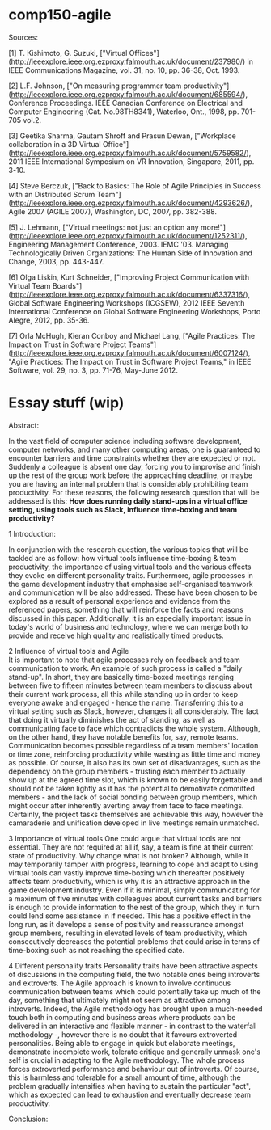 # comp150-agile
Sources:

[1] T. Kishimoto, G. Suzuki, ["Virtual Offices"] (http://ieeexplore.ieee.org.ezproxy.falmouth.ac.uk/document/237980/) in IEEE Communications Magazine, vol. 31, no. 10, pp. 36-38, Oct. 1993.

[2] L.F. Johnson, ["On measuring programmer team productivity"] (http://ieeexplore.ieee.org.ezproxy.falmouth.ac.uk/document/685594/), Conference Proceedings. IEEE Canadian Conference on Electrical and Computer Engineering (Cat. No.98TH8341), Waterloo, Ont., 1998, pp. 701-705 vol.2.

[3] Geetika Sharma, Gautam Shroff and Prasun Dewan, ["Workplace collaboration in a 3D Virtual Office"] (http://ieeexplore.ieee.org.ezproxy.falmouth.ac.uk/document/5759582/), 2011 IEEE International Symposium on VR Innovation, Singapore, 2011, pp. 3-10.

[4] Steve Berczuk, ["Back to Basics: The Role of Agile Principles in Success with an Distributed Scrum Team"] (http://ieeexplore.ieee.org.ezproxy.falmouth.ac.uk/document/4293626/), Agile 2007 (AGILE 2007), Washington, DC, 2007, pp. 382-388.

[5] J. Lehmann, ["Virtual meetings: not just an option any more!"] (http://ieeexplore.ieee.org.ezproxy.falmouth.ac.uk/document/1252311/), Engineering Management Conference, 2003. IEMC '03. Managing Technologically Driven Organizations: The Human Side of Innovation and Change, 2003, pp. 443-447.

[6] Olga Liskin, Kurt Schneider, ["Improving Project Communication with Virtual Team Boards"] (http://ieeexplore.ieee.org.ezproxy.falmouth.ac.uk/document/6337316/), Global Software Engineering Workshops (ICGSEW), 2012 IEEE Seventh International Conference on Global Software Engineering Workshops, Porto Alegre, 2012, pp. 35-36.

[7] Orla McHugh, Kieran Conboy and Michael Lang, ["Agile Practices: The Impact on Trust in Software Project Teams"] (http://ieeexplore.ieee.org.ezproxy.falmouth.ac.uk/document/6007124/), "Agile Practices: The Impact on Trust in Software Project Teams," in IEEE Software, vol. 29, no. 3, pp. 71-76, May-June 2012.


# Essay stuff (wip)
Abstract:

In the vast field of computer science including software development, computer networks, and many other computing areas, one is guaranteed to encounter barriers and time constraints whether they are expected or not. Suddenly a colleague is absent one day, forcing you to improvise and finish up the rest of the group work before the approaching deadline, or maybe you are having an internal problem that is considerably prohibiting team productivity. For these reasons, the following research question that will be addressed is this: **How does running daily stand-ups in a virtual office setting, using tools such as Slack, influence time-boxing and team productivity?** 

1 Introduction:

In conjunction with the research question, the various topics that will be tackled are as follow: how virtual tools influence time-boxing & team productivity, the importance of using virtual tools and the various effects they evoke on different personality traits. Furthermore, agile processes in the game development industry that emphasise self-organised teamwork and communication will be also addressed. These have been chosen to be explored as a result of personal experience and evidence from the referenced papers, something that will reinforce the facts and reasons discussed in this paper. Additionally, it is an especially important issue in today's world of business and technology, where we can merge both to provide and receive high quality and realistically timed products. 

2 Influence of virtual tools and Agile  
It is important to note that agile processes rely on feedback and team communication to work. An example of such process is called a "daily stand-up". In short, they are basically time-boxed meetings ranging between five to fifteen minutes between team members to discuss about their current work process, all this while standing up in order to keep everyone awake and engaged - hence the name. Transferring this to a virtual setting such as Slack, however, changes it all considerably. The fact that doing it virtually diminishes the act of standing, as well as communicating face to face which contradicts the whole system. Although, on the other hand, they have notable benefits for, say, remote teams. Communication becomes possible regardless of a team members' location or time zone, reinforcing productivity while wasting as little time and money as possible. Of course, it also has its own set of disadvantages, such as the dependency on the group members - trusting each member to actually show up at the agreed time slot, which is known to be easily forgettable and should not be taken lightly as it has the potential to demotivate committed members - and the lack of social bonding between group members, which might occur after inherently averting away from face to face meetings. Certainly, the project tasks themselves are achievable this way, however the camaraderie and unification developed in live meetings remain unmatched.  

3 Importance of virtual tools
One could argue that virtual tools are not essential. They are not required at all if, say, a team is fine at their current state of productivity. Why change what is not broken? Although, while it may temporarily tamper with progress, learning to cope and adapt to using virtual tools can vastly improve time-boxing which thereafter positively affects team productivity, which is why it is an attractive approach in the game development industry. Even if it is minimal, simply communicating for a maximum of five minutes with colleagues about current tasks and barriers is enough to provide information to the rest of the group, which they in turn could lend some assistance in if needed. This has a positive effect in the long run, as it develops a sense of positivity and reassurance amongst group members, resulting in elevated levels of team productivity, which consecutively decreases the potential problems that could arise in terms of time-boxing such as not reaching the specified date.  

4 Different personality traits
Personality traits have been attractive aspects of discussions in the computing field, the two notable ones being introverts and extroverts. The Agile approach is known to involve continuous communication between teams which could potentially take up much of the day, something that ultimately might not seem as attractive among introverts. Indeed, the Agile methodology has brought upon a much-needed touch both in computing and business areas where products can be delivered in an interactive and flexible manner - in contrast to the waterfall methodology -, however there is no doubt that it favours extroverted personalities. Being able to engage in quick but elaborate meetings, demonstrate incomplete work, tolerate critique and generally unmask one's self is crucial in adapting to the Agile methodology. The whole process forces extroverted performance and behaviour out of introverts. Of course, this is harmless and tolerable for a small amount of time, although the problem gradually intensifies when having to sustain the particular "act", which as expected can lead to exhaustion and eventually decrease team productivity.


Conclusion:

